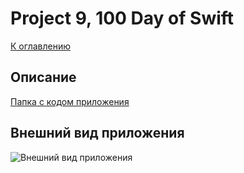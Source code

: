 #  Project 9, 100 Day of Swift
[К оглавлению](/README.md)
      
## Описание       
[Папка с кодом приложения](/100DayOfSwift/Project9)

## Внешний вид приложения

![Внешний вид приложения](./demonstration.gif)
